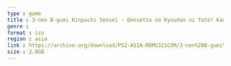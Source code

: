 ```yaml
---
type : game
title : 3-nen B-gumi Kinpachi Sensei - Densetsu no Kyoudan ni Tate! Kanzenban (Japan)
genre : 
format : iso
region : asia
link : https://archive.org/download/PS2-ASIA-ROMS321COM/3-nen%20B-gumi%20Kinpachi%20Sensei%20-%20Densetsu%20no%20Kyoudan%20ni%20Tate%21%20Kanzenban%20%28Japan%29.7z
size : 2.8GB
---
```

